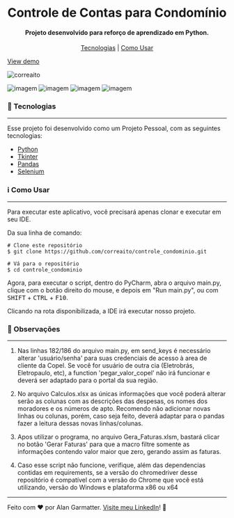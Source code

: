 <h1 align="center">Controle de Contas para Condomínio</h1>
<h4 align="center">Projeto desenvolvido para reforço de aprendizado em Python.</h4>

<p align="center">
<a href="#tecnologias"> Tecnologias</a> | <a href="#informacao-uso">Como Usar</a>
</p>

[View demo](#)

<p align="left"> <img src="https://komarev.com/ghpvc/?username=correaito&label=Project%20views&color=0e75b6&style=flat" alt="correaito" /> </p>

![imagem](https://img.shields.io/badge/-Python-orange) ![imagem](https://img.shields.io/badge/-Tkinter-black) ![imagem](https://img.shields.io/badge/-Pandas-brown) ![imagem](https://img.shields.io/badge/-Selenium-green)

<a id="tecnologias" class="anchor"></a>
### :rocket:  Tecnologias

------------
Esse projeto foi desenvolvido como um Projeto Pessoal, com as seguintes tecnologias:

- [Python](https://www.python.org/ "Heading link")
- [Tkinter](https://docs.python.org/3/library/tkinter.html/ "Heading link")
- [Pandas](https://pandas.pydata.org/ "Heading link")
- [Selenium](https://selenium-python.readthedocs.io/ "Heading link")

<a id="informacao-uso" class="anchor"></a>
### :information_source:  Como Usar
------------
Para executar este aplicativo, você precisará apenas clonar e executar em seu IDE. 

Da sua linha de comando:

    # Clone este repositório
    $ git clone https://github.com/correaito/controle_condominio.git
    
    # Vá para o repositório
    $ cd controle_condominio
    
Agora, para executar o script, dentro do PyCharm, abra o arquivo main.py, clique com o botão direito do mouse, e depois em "Run main.py", ou com <kbd>SHIFT</kbd> + <kbd>CTRL</kbd> + <kbd>F10</kbd>.

Clicando na rota disponibilizada, a IDE irá executar nosso projeto. 

<a id="observacoes" class="anchor"></a>
### :loudspeaker:  Observações
------------

1. Nas linhas 182/186 do arquivo main.py, em send_keys é necessário alterar 'usuário/senha' para suas credenciais de acesso à area de cliente da Copel. Se você for usuário de outra cia (Eletrobrás, Eletropaulo, etc), a function 'pegar_valor_copel' não irá funcionar e deverá ser adaptado para o portal da sua região. 

2. No arquivo Calculos.xlsx as únicas informações que você poderá alterar serão as colunas com as descrições das despesas, os nomes dos moradores e os números de apto. Recomendo não adicionar novas linhas ou colunas, porém, caso seja feito, deverá adaptar para o pandas fazer a leitura dessas novas linhas/colunas.

3. Apos utilizar o programa, no arquivo Gera_Faturas.xlsm, bastará clicar no botão 'Gerar Faturas' para que a macro filtre somente as informações contendo valor maior que zero, gerando assim as faturas. 

4. Caso esse script não funcione, verifique, além das dependencias contidas em requirements, se a versão do chromedriver desse repositório é compatível com a versão do Chrome que você está utilizando, versão do Windows e plataforma x86 ou x64
------------
Feito com ♥ por Alan Garmatter. [Visite meu LinkedIn](https://www.linkedin.com/in/alan-garmatter-8a05601b8/)! 👋 
